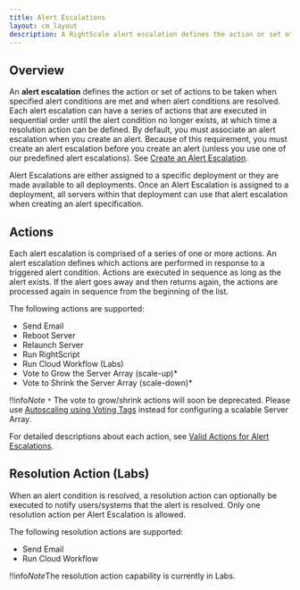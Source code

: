 ```yaml
---
title: Alert Escalations
layout: cm_layout
description: A RightScale alert escalation defines the action or set of actions to be taken when specified alert conditions are met.
---
```


## Overview

An **alert escalation** defines the action or set of actions to be taken when specified alert conditions are met and when alert conditions are resolved. Each alert escalation can have a series of actions that are executed in sequential order until the alert condition no longer exists, at which time a resolution action can be defined. By default, you must associate an alert escalation when you create an alert. Because of this requirement, you must create an alert escalation before you create an alert (unless you use one of our predefined alert escalations). See [Create an Alert Escalation](/cm/dashboard/design/alert_escalations/alert_escalations_actions.html#create-a-new-alert-escalation).

Alert Escalations are either assigned to a specific deployment or they are made available to all deployments. Once an Alert Escalation is assigned to a deployment, all servers within that deployment can use that alert escalation when creating an alert specification.

## Actions

Each alert escalation is comprised of a series of one or more actions. An alert escalation defines which actions are performed in response to a triggered alert condition. Actions are executed in sequence as long as the alert exists. If the alert goes away and then returns again, the actions are processed again in sequence from the beginning of the list.

The following actions are supported:

* Send Email
* Reboot Server
* Relaunch Server
* Run RightScript
* Run Cloud Workflow (Labs)
* Vote to Grow the Server Array (scale-up)\*
* Vote to Shrink the Server Array (scale-down)\*

!!info*Note* `*` The vote to grow/shrink actions will soon be deprecated. Please use [Autoscaling using Voting Tags](/cm/dashboard/manage/arrays/arrays_actions.html#set-up-autoscaling-using-voting-tags) instead for configuring a scalable Server Array.

For detailed descriptions about each action, see [Valid Actions for Alert Escalations](/cm/dashboard/design/alert_escalations/#valid-actions-for-alert-escalations).

## Resolution Action (Labs)

When an alert condition is resolved, a resolution action can optionally be executed to notify users/systems that the alert is resolved. Only one resolution action per Alert Escalation is allowed. 

The following resolution actions are supported:

* Send Email
* Run Cloud Workflow

!!info*Note*The resolution action capability is currently in Labs.
